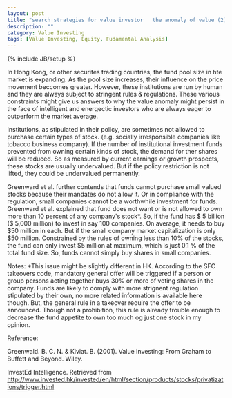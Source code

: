 ```yaml
---
layout: post
title: "search strategies for value investor   the anomaly of value (2)"
description: ""
category: Value Investing
tags: [Value Investing, Equity, Fudamental Analysis]
---
```

{% include JB/setup %}

In Hong Kong, or other securites trading countries, the fund pool size in hte market is expanding. As the pool size increases, their influence on the price movement beccomes greater. However, these institutions are run by human and they are always subject to stringent rules & regulations. These various constraints might give us answers to why the value anomaly might persist in the face of intelligent and energectic investors who are always eager to outperform the market average.

Institutions, as stipulated in their policy, are sometimes not allowed to purchase certain types of stock. (e.g. socially irresponsible companies like tobacco business company). If the number of institutional investment funds prevented from owning certain kinds of stock, the demand for ther shares will be reduced. So as measured by current earnings or growth prospects, these stocks are usually undervalued. But if the policy restriction is not lifted, they could be undervalued permanently.

Greenward et al. further contends that funds cannot purchase small valued stocks because their mandates do not allow it. Or in compliance with the regulation, small companies cannot be a worthwhile investment for funds. Greenward et al. explained that fund does not want or is not allowed to own more than 10 percent of any company's stock*. So, if the fund has $ 5 billion ($ 5,000 million) to invest in say 100 companies. On average, it needs to buy $50 million in each. But if the small company market capitalization is only $50 million. Constrained by the rules of owning less than 10% of the stocks, the fund can only invest $5 million at maximum, which is just 0.1 % of the total fund size. So, funds cannot simply buy shares in small companies.

Notes:
*This issue might be slightly different in HK. According to the SFC takeovers code, mandatory general offer will be triggered if a person or group persons acting together buys 30% or more of voting shares in the company. Funds are likely to comply with more strignent regulation stipulated by their own, no more related information is available here though. But, the general rule in a takeover require the offer to be announced. Though not a prohibition, this rule is already trouble enough to decrease the fund appetite to own too much og just one stock in my opinion.

Reference:

Greenwald. B. C. N. & Kiviat. B. (2001). Value Investing: From Graham to Buffett and Beyond. Wiley.

InvestEd Intelligence. Retrieved from
http://www.invested.hk/invested/en/html/section/products/stocks/privatizations/trigger.html
